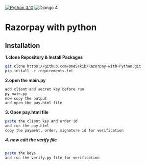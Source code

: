 [![Python 3.10 ](https://img.shields.io/badge/python-3.10-yellow.svg)](https://www.python.org/downloads/release/python-3105/)
![Django 4 ](https://img.shields.io/badge/Django-4.0-green.svg)
# Razorpay with python

## Installation

**1.clone Repository & Install Packages**
```sh
git clone https://github.com/OneSakib/Razorpay-with-Python.git
pip install -r requirements.txt
```
**2.open the main.py**
```sh
add client and secret key before run
py main.py
now copy the output 
and open the pay.html file
```
**3. Open pay.html file**
``` sh
paste the client key and order id 
and run the pay.html
copy the payment, order, signature id for verification
```
***4. now edit the verify file***
```sh

paste the keys
and run the verify.py file for verification

```



